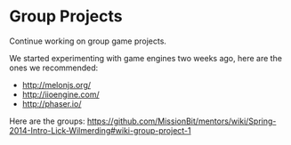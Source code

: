 # Group Projects

Continue working on group game projects.

We started experimenting with game engines two weeks ago, here are the
ones we recommended:

* http://melonjs.org/
* http://iioengine.com/
* http://phaser.io/

Here are the groups: https://github.com/MissionBit/mentors/wiki/Spring-2014-Intro-Lick-Wilmerding#wiki-group-project-1

